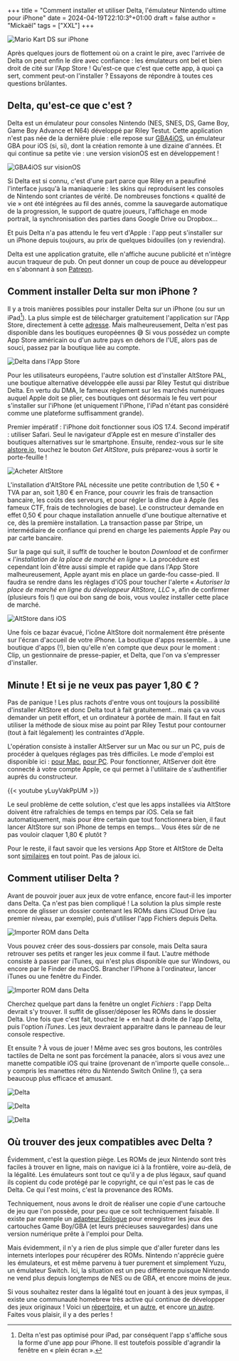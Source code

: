 +++
title = "Comment installer et utiliser Delta, l'émulateur Nintendo ultime pour iPhone"
date = 2024-04-19T22:10:3°+01:00
draft = false
author = "Mickaël"
tags = ["XXL"]
+++ 

![Mario Kart DS sur iPhone](Delta.jpg "Ceci est bientôt possible sur votre iPhone !") 

Après quelques jours de flottement où on a craint le pire, avec l'arrivée de Delta on peut enfin le dire avec confiance : les émulateurs ont bel et bien droit de cité sur l'App Store ! Qu'est-ce que c'est que cette app, à quoi ça sert, comment peut-on l'installer ? Essayons de répondre à toutes ces questions brûlantes.

## Delta, qu'est-ce que c'est ?

Delta est un émulateur pour consoles Nintendo (NES, SNES, DS, Game Boy, Game Boy Advance et N64) développé par Riley Testut. Cette application n'est pas née de la dernière pluie : elle repose sur [GBA4iOS](http://www.gba4iosapp.com), un émulateur GBA pour iOS (si, si), dont la création remonte à une dizaine d'années. Et qui continue sa petite vie : une version visionOS est en développement !

![GBA4iOS sur visionOS](GBA4iOS.jpg "GBA4iOS dans visionOS : enfin une app utile pour le Vision Pro !") 

Si Delta est si connu, c'est d'une part parce que Riley en a peaufiné l'interface jusqu'à la maniaquerie : les skins qui reproduisent les consoles de Nintendo sont criantes de vérité. De nombreuses fonctions « qualité de vie » ont été intégrées au fil des annés, comme la sauvegarde automatique de la progression, le support de quatre joueurs, l'affichage en mode portrait, la synchronisation des parties dans Google Drive ou Dropbox… 

Et puis Delta n'a pas attendu le feu vert d'Apple : l'app peut s'installer sur un iPhone depuis toujours, au prix de quelques bidouilles (on y reviendra). 

Delta est une application gratuite, elle n'affiche aucune publicité et n'intègre aucun traqueur de pub. On peut donner un coup de pouce au développeur en s'abonnant à son [Patreon](https://www.patreon.com/rileyshane).

## Comment installer Delta sur mon iPhone ?

Il y a trois manières possibles pour installer Delta sur un iPhone (ou sur un iPad[^1]). La plus simple est de télécharger gratuitement l'application sur l'App Store, directement à cette [adresse](https://apps.apple.com/app/delta-game-emulator/id1048524688). Mais malheureusement, Delta n'est pas disponible dans les boutiques européennes 😅 Si vous possédez un compte App Store américain ou d'un autre pays en dehors de l'UE, alors pas de souci, passez par la boutique liée au compte.

![Delta dans l'App Store](AltStore.jpg "On ne pensait jamais voir un jour Delta dans l'App Store et pourtant, c'est fait ! Observez sur la deuxième capture l'absence de traqueurs.") 

Pour les utilisateurs européens, l'autre solution est d'installer AltStore PAL, une boutique alternative développée elle aussi par Riley Testut qui distribue Delta. En vertu du DMA, le fameux règlement sur les marchés numériques auquel Apple doit se plier, ces boutiques ont désormais le feu vert pour s'installer sur l'iPhone (et uniquement l'iPhone, l'iPad n'étant pas considéré comme une plateforme suffisamment grande).

Premier impératif : l'iPhone doit fonctionner sous iOS 17.4. Second impératif : utiliser Safari. Seul le navigateur d'Apple est en mesure d'installer des boutiques alternatives sur le smartphone. Ensuite, rendez-vous sur le site [alstore.io](https://altstore.io/), touchez le bouton *Get AltStore*, puis préparez-vous à sortir le porte-feuille !

![Acheter AltStore](process1.jpg "Rendez-vous sur https://altstore.io/") 

L'installation d'AltStore PAL nécessite une petite contribution de 1,50 € + TVA par an, soit 1,80 € en France, pour couvrir les frais de transaction bancaire, les coûts des serveurs, et pour régler la dîme due à Apple (les fameux CTF, frais de technologies de base). Le constructeur demande en effet 0,50 € pour chaque installation annuelle d'une boutique alternative et ce, dès la première installation. La transaction passe par Stripe, un intermédiaire de confiance qui prend en charge les paiements Apple Pay ou par carte bancaire.

Sur la page qui suit, il suffit de toucher le bouton *Download* et de confirmer « *l'installation de la place de marché en ligne* ». La procédure est cependant loin d'être aussi simple et rapide que dans l'App Store malheureusement, Apple ayant mis en place un garde-fou casse-pied. Il faudra se rendre dans les réglages d'iOS pour toucher l'alerte « *Autoriser la place de marché en ligne du développeur AltStore, LLC* », afin de confirmer (plusieurs fois !) que oui bon sang de bois, vous voulez installer cette place de marché.

![AltStore dans iOS](AltStore-iOS.jpg "Et voilà AltStore dans toute sa splendeur.") 

Une fois ce bazar évacué, l'icône AltStore doit normalement être présente sur l'écran d'accueil de votre iPhone. La boutique d'apps ressemble… à une boutique d'apps (!), bien qu'elle n'en compte que deux pour le moment : Clip, un gestionnaire de presse-papier, et Delta, que l'on va s'empresser d'installer.

## Minute ! Et si je ne veux pas payer 1,80 € ?

Pas de panique ! Les plus rachots d'entre vous ont toujours la possibilité d'installer AltStore et donc Delta tout à fait gratuitement… mais ça va vous demander un petit effort, et un ordinateur à portée de main. Il faut en fait utiliser la méthode de sioux mise au point par Riley Testut pour contourner (tout à fait légalement) les contraintes d'Apple.

L'opération consiste à installer AltServer sur un Mac ou sur un PC, puis de procéder à quelques réglages pas très difficiles. Le mode d'emploi est disponible ici : [pour Mac](https://faq.altstore.io/getting-started/how-to-install-altstore-macos), [pour PC](https://faq.altstore.io/getting-started/how-to-install-altstore-windows). Pour fonctionner, AltServer doit être connecté à votre compte Apple, ce qui permet à l'utilitaire de s'authentifier auprès du constructeur.

{{< youtube yLuyVakPpUM >}} 

Le seul problème de cette solution, c'est que les apps installées via AltStore doivent être rafraîchies de temps en temps par iOS. Cela se fait automatiquement, mais pour être certain que tout fonctionnera bien, il faut lancer AltStore sur son iPhone de temps en temps… Vous êtes sûr de ne pas vouloir claquer 1,80 € plutôt ?

Pour le reste, il faut savoir que les versions App Store et AltStore de Delta sont [similaires](https://mastodon.social/@rileytestut/112294167934634015) en tout point. Pas de jaloux ici.

## Comment utiliser Delta ?

Avant de pouvoir jouer aux jeux de votre enfance, encore faut-il les importer dans Delta. Ça n'est pas bien compliqué ! La solution la plus simple reste encore de glisser un dossier contenant les ROMs dans iCloud Drive (au premier niveau, par exemple), puis d'utiliser l'app Fichiers depuis Delta.

![Importer ROM dans Delta](Delta1.jpg "Touchez le + en haut à droite, puis l'option Files qui va lancer l'explorateur de l'app Fichiers.") 

Vous pouvez créer des sous-dossiers par console, mais Delta saura retrouver ses petits et ranger les jeux comme il faut. L'autre méthode consiste à passer par iTunes, qui n'est plus disponible que sur Windows, ou encore par le Finder de macOS. Brancher l'iPhone à l'ordinateur, lancer iTunes ou une fenêtre du Finder.

![Importer ROM dans Delta](Delta2.jpg "L'importation de ROMs dans Delta avec le Finder de macOS.") 

Cherchez quelque part dans la fenêtre un onglet *Fichiers* : l'app Delta devrait s'y trouver. Il suffit de glisser/déposer les ROMs dans le dossier Delta. Une fois que c'est fait, touchez le + en haut à droite de l'app Delta, puis l'option *iTunes*. Les jeux devraient apparaitre dans le panneau de leur console respective.

Et ensuite ? À vous de jouer ! Même avec ses gros boutons, les contrôles tactiles de Delta ne sont pas forcément la panacée, alors si vous avez une manette compatible iOS qui traine (provenant de n'importe quelle console… y compris les manettes rétro du Nintendo Switch Online !), ça sera beaucoup plus efficace et amusant.

![Delta](Delta3.jpg "Delta version Game Boy et SNES.") 

![Delta](Delta4.jpg "Delta version GBA et DS.") 

![Delta](Delta8.jpg "Ça marche aussi à l'horizontal !") 

## Où trouver des jeux compatibles avec Delta ?

Évidemment, c'est la question piège. Les ROMs de jeux Nintendo sont très faciles à trouver en ligne, mais on navigue ici à la frontière, voire au-delà, de la légalité. Les émulateurs sont tout ce qu'il y a de plus légaux, sauf quand ils copient du code protégé par le copyright, ce qui n'est pas le cas de Delta. Ce qui l'est moins, c'est la provenance des ROMs.

Techniquement, nous avons le droit de réaliser une copie d'une cartouche de jeu que l'on possède, pour peu que ce soit techniquement faisable. Il existe par exemple un [adapteur Epilogue](https://www.epilogue.co) pour enregistrer les jeux des cartouches Game Boy/GBA (et leurs précieuses sauvegardes) dans une version numérique prête à l'emploi pour Delta.

Mais évidemment, il n'y a rien de plus simple que d'aller fureter dans les internets interlopes pour récupérer des ROMs. Nintendo n'apprécie guère les émulateurs, et est même parvenu à tuer purement et simplement Yuzu, un émulateur Switch. Ici, la situation est un peu différente puisque Nintendo ne vend plus depuis longtemps de NES ou de GBA, et encore moins de jeux.

Si vous souhaitez rester dans la légalité tout en jouant à des jeux sympas, il existe une communauté homebrew très active qui continue de développer des jeux originaux ! Voici un [répertoire](https://itch.io/c/577395/game-boy-homebrew-games), et un [autre](https://hh.gbdev.io), et encore [un autre](https://snescentral.com/homebrew.php). Faites vous plaisir, il y a des perles !

[^1]: Delta n'est pas optimisé pour iPad, par conséquent l'app s'affiche sous la forme d'une app pour iPhone. Il est toutefois possible d'agrandir la fenêtre en « plein écran ».